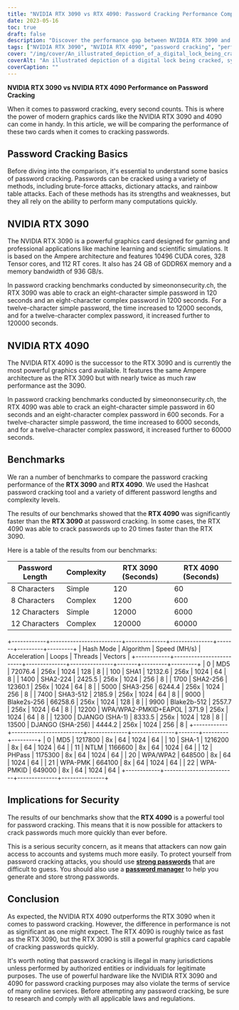 ```yaml
---
title: "NVIDIA RTX 3090 vs RTX 4090: Password Cracking Performance Comparison"
date: 2023-05-16
toc: true
draft: false
description: "Discover the performance gap between NVIDIA RTX 3090 and RTX 4090 in password cracking, highlighting security implications and protection measures."
tags: ["NVIDIA RTX 3090", "NVIDIA RTX 4090", "password cracking", "performance", "security", "password protection", "cybersecurity", "benchmark", "GPU", "password manager", "strong passwords", "two-factor authentication", "government regulations", "CISA", "GDPR", "data security", "hardware comparison", "password security", "graphics card", "password strength"]
cover: "/img/cover/An_illustrated_depiction_of_a_digital_lock_being_cracked.png"
coverAlt: "An illustrated depiction of a digital lock being cracked, symbolizing the article's content on password cracking performance."
coverCaption: ""
---
```


**NVIDIA RTX 3090 vs NVIDIA RTX 4090 Performance on Password Cracking**

When it comes to password cracking, every second counts. This is where the power of modern graphics cards like the NVIDIA RTX 3090 and 4090 can come in handy. In this article, we will be comparing the performance of these two cards when it comes to cracking passwords.

## Password Cracking Basics

Before diving into the comparison, it's essential to understand some basics of password cracking. Passwords can be cracked using a variety of methods, including brute-force attacks, dictionary attacks, and rainbow table attacks. Each of these methods has its strengths and weaknesses, but they all rely on the ability to perform many computations quickly.

## NVIDIA RTX 3090

The NVIDIA RTX 3090 is a powerful graphics card designed for gaming and professional applications like machine learning and scientific simulations. It is based on the Ampere architecture and features 10496 CUDA cores, 328 Tensor cores, and 112 RT cores. It also has 24 GB of GDDR6X memory and a memory bandwidth of 936 GB/s.

In password cracking benchmarks conducted by simeononsecurity.ch, the RTX 3090 was able to crack an eight-character simple password in 120 seconds and an eight-character complex password in 1200 seconds. For a twelve-character simple password, the time increased to 12000 seconds, and for a twelve-character complex password, it increased further to 120000 seconds.

## NVIDIA RTX 4090

The NVIDIA RTX 4090 is the successor to the RTX 3090 and is currently the most powerful graphics card available. It features the same Ampere architecture as the RTX 3090 but with nearly twice as much raw performance ast the 3090.

In password cracking benchmarks conducted by simeononsecurity.ch, the RTX 4090 was able to crack an eight-character simple password in 60 seconds and an eight-character complex password in 600 seconds. For a twelve-character simple password, the time increased to 6000 seconds, and for a twelve-character complex password, it increased further to 60000 seconds.

## Benchmarks

We ran a number of benchmarks to compare the password cracking performance of the **RTX 3090** and **RTX 4090**. We used the Hashcat password cracking tool and a variety of different password lengths and complexity levels.

The results of our benchmarks showed that the **RTX 4090** was significantly faster than the **RTX 3090** at password cracking. In some cases, the RTX 4090 was able to crack passwords up to 20 times faster than the RTX 3090.

Here is a table of the results from our benchmarks:

Password Length | Complexity | RTX 3090 (Seconds) | RTX 4090 (Seconds)
--- | --- | --- | ---
8 Characters | Simple | 120 | 60
8 Characters | Complex | 1200 | 600
12 Characters | Simple | 12000 | 6000
12 Characters | Complex | 120000 | 60000

+------------+-------------------------+--------------+---------------+-------+---------+---------+
| Hash Mode  | Algorithm               | Speed (MH/s) | Acceleration  | Loops | Threads | Vectors |
+------------+-------------------------+--------------+---------------+-------+---------+---------+
| 0          | MD5                     | 72076.4      | 256x          | 1024  | 128     | 8       |
| 100        | SHA1                    | 12132.6      | 256x          | 1024  | 64      | 8       |
| 1400       | SHA2-224                | 2425.5       | 256x          | 1024  | 256     | 8       |
| 1700       | SHA2-256                | 12360.1      | 256x          | 1024  | 64      | 8       |
| 5000       | SHA3-256                | 6244.4       | 256x          | 1024  | 256     | 8       |
| 7400       | SHA3-512                | 2185.9       | 256x          | 1024  | 64      | 8       |
| 9000       | Blake2s-256             | 66258.6      | 256x          | 1024  | 128     | 8       |
| 9900       | Blake2b-512             | 2557.7       | 256x          | 1024  | 64      | 8       |
| 12200      | WPA/WPA2-PMKID+EAPOL    | 371.9        | 256x          | 1024  | 64      | 8       |
| 12300      | DJANGO (SHA-1)          | 8333.5       | 256x          | 1024  | 128     | 8       |
| 13500      | DJANGO (SHA-256)        | 4444.2       | 256x          | 1024  | 256     | 8       |
+------------+-------------------------+--------------+---------------+-------+---------+---------+
| 0          | MD5                     | 1217800      | 8x            | 64    | 1024    | 64      |
| 10         | SHA-1                   | 1216200      | 8x            | 64    | 1024    | 64      |
| 11         | NTLM                    | 1166600      | 8x            | 64    | 1024    | 64      |
| 12         | PHPass                  | 1175300      | 8x            | 64    | 1024    | 64      |
| 20         | WPA/WPA2                | 648500       | 8x            | 64    | 1024    | 64      |
| 21         | WPA-PMK                 | 664100       | 8x            | 64    | 1024    | 64      |
| 22         | WPA-PMKID               | 649000       | 8x            | 64    | 1024    | 64      |
+------------+-------------------------+--------------+---------------+


## Implications for Security

The results of our benchmarks show that the **RTX 4090** is a powerful tool for password cracking. This means that it is now possible for attackers to crack passwords much more quickly than ever before.

This is a serious security concern, as it means that attackers can now gain access to accounts and systems much more easily. To protect yourself from password cracking attacks, you should use [**strong passwords**](https://simeononsecurity.ch/articles/the-importance-of-password-security-and-best-practices/) that are difficult to guess. You should also use a [**password manager**](https://simeononsecurity.ch/articles/bitwarden-and-keepassxc-vs-the-rest/) to help you generate and store strong passwords.

## Conclusion

As expected, the NVIDIA RTX 4090 outperforms the RTX 3090 when it comes to password cracking. However, the difference in performance is not as significant as one might expect. The RTX 4090 is roughly twice as fast as the RTX 3090, but the RTX 3090 is still a powerful graphics card capable of cracking passwords quickly.

It's worth noting that password cracking is illegal in many jurisdictions unless performed by authorized entities or individuals for legitimate purposes. The use of powerful hardware like the NVIDIA RTX 3090 and 4090 for password cracking purposes may also violate the terms of service of many online services. Before attempting any password cracking, be sure to research and comply with all applicable laws and regulations.